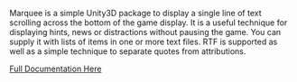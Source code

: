 Marquee is a simple Unity3D package to display a single line of text scrolling across the bottom of the game display. It is a useful technique for displaying hints, news or distractions without pausing the game. You can supply it with lists of items in one or more text files. RTF is supported as well as a simple technique to separate quotes from attributions.

[Full Documentation Here](https://paulmarrington.github.io/Unity-Documentation/Marquee/)
